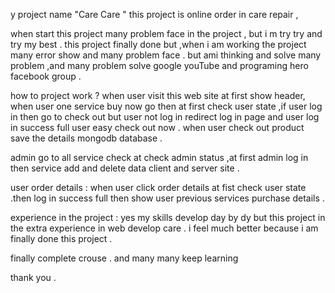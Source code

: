 y project name "Care Care " this project is online order in care repair ,

when start this project many problem face in the project , but i m try try and try my best . this project finally done but ,when i am working the project many error show and many problem face . but ami thinking and solve many problem ,and many problem solve google youTube and programing hero facebook group .

how to project work ? when user visit this web site at first show header, when user one service buy now go then at first check user state ,if user log in then go to check out but user not log in redirect log in page and user log in success full user easy check out now . when user check out product save the details mongodb database .

admin go to all service check at check admin status ,at first admin log in then service  add and delete data client and server site .

user order details : when user click order details at fist check user state .then log in success full then show user previous services purchase details .

experience in the project : yes my skills develop day by dy but this project in the extra experience in web develop care . i feel much better because i am finally done this project .

finally complete crouse . and many many keep learning

thank you .